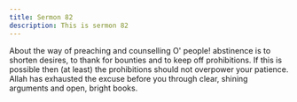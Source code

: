 ```yaml
---
title: Sermon 82
description: This is sermon 82
---
```


About the way of preaching and counselling
O' people! abstinence is to shorten desires, to thank for bounties and to keep off prohibitions.
If this is possible then (at least) the prohibitions should not overpower your patience.
Allah has exhausted the excuse before you through clear, shining arguments and open, bright
books.